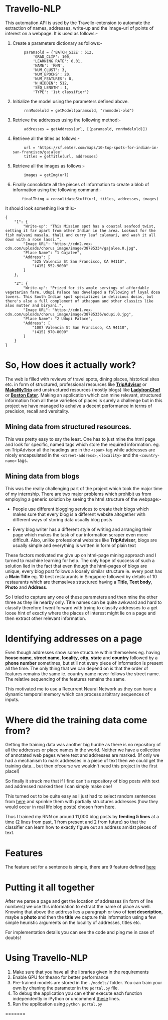 # Travello-NLP
This automation API is used by the Travello-extension to automate the extraction of names, addresses, write-up and the image-url of points of interest on a webpage.
It is used as follows:-

1) Create a parameters dictionary as follows:-

            paramsold = {'BATCH_SIZE': 512,
                'GRAD_CLIP': 100,
                'LEARNING_RATE': 0.01,
                'NAME': 'RNN',
                'NUM_CLUST': 3,
                'NUM_EPOCHS': 20,
                'NUM_FEATURES': 8,
                'N_HIDDEN': 512,
                'SEQ_LENGTH': 1,
                'TYPE': '1st classifier'}

2) Initialize the model using the parameters defined above.

            rnnModelold = getModel(paramsold, "rnnmodel-old")

3) Retrieve the addresses using the following method:-

            addresses = getAddress(url, [(paramsold, rnnModelold)])

4) Retrieve all the titles as follows:-
            
            url = 'https://sf.eater.com/maps/10-top-spots-for-indian-in-san-francisco/gajalee'
            titles = getTitle(url, addresses)

5) Retrieve all the images as follows:-

            images = getImg(url)

6) Finally consolidate all the pieces of information to create a blob
   of information using the following command:-

           finalThing = consolidateStuff(url, titles, addresses, images)

It should look something like this:-

```
{
    "1": {
        "Write-up": "This Mission spot has a coastal seafood twist, setting it far apart from other Indian in the area. Lookout for the fish malvani masala, thali and curry leaf calamari, and wash it all down with a rose lassi.",
        "Image URL": "https://cdn2.vox-cdn.com/uploads/chorus_image/image/38785334/gajalee.0.jpg",
        "Place Name": "1 Gajalee",
        "Address": [
            "525 Valencia St San Francisco, CA 94110",
            "(415) 552-9000"
        ]
    },
    
    "2": {
        "Write-up": "Prized for its ample servings of affordable vegetarian fare, Udupi Palace has developed a following of loyal dosa lovers. This South Indian spot specializes in delicious dosas, but there's also a full complement of uthappam and other classics like aloo mutter and biryani.",
        "Image URL": "https://cdn1.vox-cdn.com/uploads/chorus_image/image/38785336/udupi.0.jpg",
        "Place Name": "2 Udupi Palace",
        "Address": [
            "1007 Valencia St San Francisco, CA 94110",
            "(415) 970-8000"
        ]
    }
}
```

# So, How does it actually work?
The web is filled with reviews of travel spots, dining places, historical sites etc. in form of structured, professional resources like **[TripAdvisor](https://www.tripadvisor.in/)** or **[MakeMyTrip](https://www.makemytrip.com/)** and unstructured resources (mostly blogs) like **[LadyIronChef](http://www.ladyironchef.com/)** or **[Boston Eater](https://boston.eater.com/)**. Making an application which can mine relevant, structured information from all these varieties of places is surely a challenge but in this project we have managed to acheive a decent performance in terms of precision, recall and versitality.

## Mining data from structured resources.
This was pretty easy to say the least. One has to just mine the html page and look for specific, named tags which store the required information. eg. on TripAdvisor all the headings are in the `<span>` tag while addresses are nicely encapsulated in the `<street-address>`, `<locality>` and the `<country-name>` tags.

## Mining data from blogs
This was the really challenging part of the project which took the major time of my internship. There are two major problems which prohibit us from employing a generic solution by seeing the html structure of the webpage:-

* People use different blogging services to create their blogs which makes sure that every blog is a different website altogether with different ways of storing data usually blog posts

* Every blog writer has a different style of writing and arranging their page which makes the task of our information scraper even more difficult. Also, unlike professional websites like **TripAdvisor**, blogs are usually simple and everything is written in form of plain text

These factors motivated me give up on html-page mining approach and I turned to machine learning for help. The only hope of success of such a solution lied in the fact that even though the html-pages of blogs are unique, every blog post follows a loosely similar structure ie. every post has a **Main Title** eg. 10 best restaurants in Singapore followed by details of 10 restaurants which are themselves structured having a **Title**, **Text body**, **Photo** and **Address**.

So I tried to capture any one of these parameters and then mine the other three as they lie nearby only. Title names can be quite awkward and hard to classify therefore I went forward with trying to classify addresses to a get loose hint of exactly where the places of interest might lie on a page and then extract other relevant information.

# Identifying addresses on a page
Even though addresses show some structure within themselves eg. having **house name**, **street name**, **locality**, **city**, **state** and **country** followed by a **phone number** sometimes, but still not every piece of information is present all the time. The only thing that we can depend on is that the order of features remains the same ie. country name never follows the street name. The relative sequencing of the features remains the same.

This motivated me to use a Recurrent Neural Network as they can have a dynamic temporal memory which can process arbitrary sequences of inputs.

# Where did the training data come from?
Getting the training data was another big hurdle as there is no repository of all the addresses or place names in the world. Neither we have a collection of annotated web pages where text and addresses are marked.
(If only we had a mechanism to mark addresses in a piece of text then we could get the training data... but then ofcourse we wouldn't need this project in the first place!)

So finally it struck me that if I find can't a repository of blog posts with text and addressed marked then I can simply make one!

This turned out to be quite easy as I just had to select random sentences from [here](https://github.com/shivin9/Travello-NLP/blob/master/database/hard_data/garbage) and sprinkle them with partially structures addresses (how they would occur in real life blog posts) chosen from [here](https://github.com/shivin9/Travello-NLP/tree/master/database/hard_data).

Thus I trained my RNN on around 11,000 blog posts by **feeding 5 lines** at a time (2 lines from past, 1 from present and 2 from future) so that the classifier can learn how to exactly figure out an address amidst pieces of text.

# Features
The feature set for a sentence is simple, there are 9 feature defined [here](https://github.com/shivin9/Travello-NLP/blob/master/create_training.py#L277)


# Putting it all together
After we parse a page and get the location of addresses (in form of line numbers) we use this information to extract the name of place as well. Knowing that above the address lies a paragraph or two of **text description**, maybe a **photo** and then the **title** we capture this information using a few simple heuristic arguments on the locality of addresses, titles etc.

For implementation details you can see the code and ping me in case of doubts!

# Using Travello-NLP

1) Make sure that you have all the libraries given in the requirements
2) Enable GPU for theano for better performance
3) Pre-trained models are stored in the `./models/` folder. You can train your own by chaning the parameter in the `portal.py` file.
4) To debug the application you can either execute each function independently in iPython or uncomment [these](https://github.com/shivin9/Travello-NLP/blob/master/portal.py#L181-L185) lines.
5) Run the application using `python portal.py`

=======
